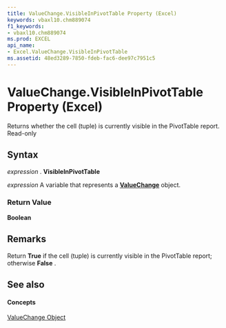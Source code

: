 ```yaml
---
title: ValueChange.VisibleInPivotTable Property (Excel)
keywords: vbaxl10.chm889074
f1_keywords:
- vbaxl10.chm889074
ms.prod: EXCEL
api_name:
- Excel.ValueChange.VisibleInPivotTable
ms.assetid: 48ed3289-7850-fdeb-fac6-dee97c7951c5
---
```



# ValueChange.VisibleInPivotTable Property (Excel)

Returns whether the cell (tuple) is currently visible in the PivotTable report. Read-only


## Syntax

 _expression_ . **VisibleInPivotTable**

 _expression_ A variable that represents a **[ValueChange](valuechange-object-excel.md)** object.


### Return Value

 **Boolean**


## Remarks

Return  **True** if the cell (tuple) is currently visible in the PivotTable report; otherwise **False** .


## See also


#### Concepts


[ValueChange Object](valuechange-object-excel.md)

